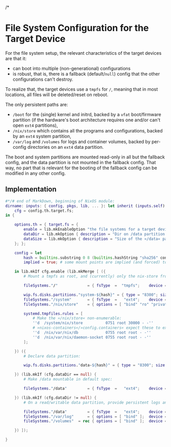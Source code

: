 /*

# File System Configuration for the Target Device

For the file system setup, the relevant characteristics of the target devices are that it:
* can boot into multiple (non-generational) configurations
* is robust, that is, there is a fallback (default/`null`) config that the other configurations can't destroy.

To realize that, the target devices use a `tmpfs` for `/`, meaning that in most locations, all files will be deleted/reset on reboot.

The only persistent paths are:
* `/boot` for the (single) kernel and initrd, backed by a `vfat` boot/firmware partition (if the hardware's boot architecture requires one and/or can't open `ext4` partitions),
* `/nix/store` which contains all the programs and configurations, backed by an `ext4` system partition,
* `/var/log` and `/volumes` for logs and container volumes, backed by per-config directories on an `ext4` data partition.

The boot and system partitions are mounted read-only in all but the fallback config, and the data partition is not mounted in the fallback config.
That way, no part that is relevant for the booting of the fallback config can be modified in any other config.


## Implementation

```nix
#*/# end of MarkDown, beginning of NixOS module:
dirname: inputs: { config, pkgs, lib, ... }: let inherit (inputs.self) lib; in let
    cfg = config.th.target.fs;
in {

    options.th = { target.fs = {
        enable = lib.mkEnableOption "the file systems for a target device";
        dataDir = lib.mkOption { description = "Dir on /data partition that on which logs and volumes are stored. /data part won't be mounted if »null«."; type = lib.types.nullOr lib.types.str; default = null; };
        dataSize = lib.mkOption { description = "Size of the »/data« partition."; type = lib.types.str; default = "2G"; };
    }; };

    config = let
        hash = builtins.substring 0 8 (builtins.hashString "sha256" config.networking.hostName);
        implied = true; # some mount points are implied (and forced) to be »neededForBoot« in »specialArgs.utils.pathsNeededForBoot« (this marks those here)

    in lib.mkIf cfg.enable (lib.mkMerge [ ({
        # Mount a tmpfs as root, and (currently) only the nix-store from a read-only system partition:

        fileSystems."/"             = { fsType  =  "tmpfs";    device = "tmpfs"; neededForBoot = implied; options = [ "mode=755" ]; };

        wip.fs.disks.partitions."system-${hash}" = { type = "8300"; size = null; order = 500; };
        fileSystems."/system"       = { fsType  =   "ext4";    device = "/dev/disk/by-partlabel/system-${hash}"; neededForBoot = true; options = [ "noatime" "ro" ]; formatOptions = "-O inline_data -b 4k -E nodiscard -F"; };
        fileSystems."/nix/store"    = { options = [ "bind" "ro" "private" ]; device = "/system/nix/store"; neededForBoot = implied; };

        systemd.tmpfiles.rules = [
            # Make the »/nix/store« non-enumerable:
            ''d  /system/nix/store          0751 root 30000 - -''
            # »nixos-containers«/»config.containers« expect these to exist and fail to start without:
            ''d  /nix/var/nix/db            0755 root root - -''
            ''d  /nix/var/nix/daemon-socket 0755 root root - -''
        ];

    }) ({
        # Declare data partition:

        wip.fs.disks.partitions."data-${hash}" = { type = "8300"; size = cfg.dataSize; order = 1000; };

    }) (lib.mkIf (cfg.dataDir == null) {
        # Make /data mountable in default spec:

        fileSystems."/data"         = { fsType  =   "ext4";    device = "/dev/disk/by-partlabel/data-${hash}"; neededForBoot = false; options = [ "noatime" "noauto" "nofail" ]; formatOptions = "-O inline_data -E nodiscard -F"; };

    }) (lib.mkIf (cfg.dataDir != null) {
        # On a read/writable data partition, provide persistent logs and container volume storage separately for each spec:

        fileSystems."/data"         = { fsType  =   "ext4";    device = "/dev/disk/by-partlabel/data-${hash}"; neededForBoot = true; options = [ "noatime" ]; };
        fileSystems."/var/log"      = { options = [ "bind" ];  device = "/data/by-config/${cfg.dataDir}/log"; neededForBoot = implied; };
        fileSystems."/volumes"  = rec { options = [ "bind" ];  device = "/data/by-config/${cfg.dataDir}/volumes"; neededForBoot = false; preMountCommands = "mkdir -p -- ${lib.escapeShellArg device}"; };

    }) ]);

}
